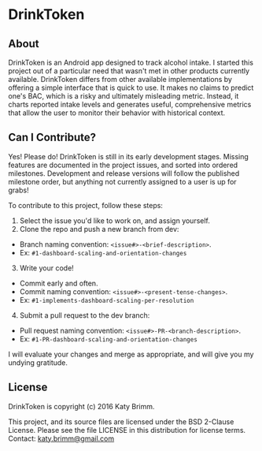 # DrinkToken

## About

DrinkToken is an Android app designed to track alcohol intake. I started this project out of a particular need 
that wasn't met in other products currently available. DrinkToken differs from other available implementations 
by offering a simple interface that is quick to use. It makes no claims to predict one's BAC, which is a risky 
and ultimately misleading metric. Instead, it charts reported intake levels and generates useful, comprehensive 
metrics that allow the user to monitor their behavior with historical context.

## Can I Contribute?

Yes! Please do! DrinkToken is still in its early development stages. Missing features are documented in the 
project issues, and sorted into ordered milestones. Development and release versions will follow the published 
milestone order, but anything not currently assigned to a user is up for grabs!

To contribute to this project, follow these steps:

1. Select the issue you'd like to work on, and assign yourself.
2. Clone the repo and push a new branch from dev:
  * Branch naming convention: `<issue#>-<brief-description>`.
  * Ex: `#1-dashboard-scaling-and-orientation-changes`
3. Write your code!
  * Commit early and often.
  * Commit naming convention: `<issue#>-<present-tense-changes>`.
  * Ex: `#1-implements-dashboard-scaling-per-resolution`
4. Submit a pull request to the dev branch:
  * Pull request naming convention: `<issue#>-PR-<branch-description>`.
  * Ex: `#1-PR-dashboard-scaling-and-orientation-changes`

I will evaluate your changes and merge as appropriate, and will give you my undying gratitude.

## License

DrinkToken is copyright (c) 2016 Katy Brimm.
 
This project, and its source files are licensed under the BSD 2-Clause License. 
Please see the file LICENSE in this distribution for license terms. 
Contact: katy.brimm@gmail.com
